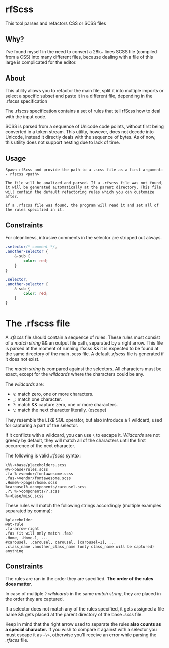 # rfScss

This tool parses and refactors CSS or SCSS files

## Why?

I've found myself in the need to convert a 28k+ lines SCSS file (compiled from a CSS) into many different files, because dealing with a file of this large is complicated for the editor.

## About

This utility allows you to refactor the main file, split it into multiple imports or select a specific subset and paste it in a different file, depending in the .rfscss specification

The .rfscss specification contains a set of rules that tell rfScss how to deal with the input code.

SCSS is parsed from a sequence of Unicode code points, without first being converted in a token stream. This utility, however, does not decode into Unicode, instead it directly deals with the sequence of bytes.
As of now, this utility does not support nesting due to lack of time.

## Usage

```
Spawn rfScss and provide the path to a .scss file as a first argument:
- rfscss <path>

The file will be analized and parsed. If a .rfscss file was not found, it will be generated automatically at the parent directory. This file will contain the default refactoring rules which you can customize after.

If a .rfscss file was found, the program will read it and set all of the rules specified in it.
```

## Constraints

For cleanliness, intrusive comments in the selector are stripped out always.

```scss
.selector/* comment */,
.another-selector {
    &-sub {
        color: red;
    }
}

.selector,
.another-selector {
    &-sub {
        color: red;
    }
}
```

# The .rfscss file

A _.rfscss_ file should contain a sequence of rules. These rules must consist of a _match string_ && an output file path, separated by a right arrow. This file is parsed at the moment of running rfscss && it is expected to be found at the same directory of the main _.scss_ file. A default _.rfscss_ file is generated if it does not exist.

The _match string_ is compared against the selectors. All characters must be exact, except for the _wildcards_ where the characters could be any.

The _wildcards_ are:

-   `%`: match zero, one or more characters.
-   `_`: match one character.
-   `?`: match && capture zero, one or more characters.
-   `\`: match the next character literally. (escape)

They resemble the `LIKE` SQL operator, but also introduce a `?` wildcard, used for capturing a part of the selector.

If it conflicts with a wildcard, you can use `\` to escape it. _Wildcards_ are not greedy by default, they will match all of the characters until the first occurrence of the next character.

The following is valid _.rfscss_ syntax:

```
\%%->base/placeholders.scss
@%->base/rules.scss
.fa-%->vendor/fontawesome.scss
.fas->vendor/fontawesome.scss
.Home%->pages/home.scss
%carousel%->components/carousel.scss
.?\ %->components/?.scss
%->base/misc.scss
```

These rules will match the following strings accordingly (multiple examples separated by comma):

```
%placeholder
@at-rule
.fa-arrow-right
.fas (it will only match .fas)
.Home, .Home-1, ...
#carousel, .carousel, carousel, [carousel=1], ...
.class_name .another_class_name (only class_name will be captured)
anything
```

## Constraints

The rules are ran in the order they are specified. **The order of the rules does matter**.

In case of multiple `?` _wildcards_ in the same _match string_, they are placed in the order they are captured.

If a selector does not match any of the rules specified, it gets assigned a file name && gets placed at the parent directory of the base _.scss_ file.

Keep in mind that the right arrow used to separate the rules **also counts as a special character.** If you wish to compare it against with a selector you must escape it as `-\>`, otherwise you'll receive an error while parsing the _.rfscss_ file.
